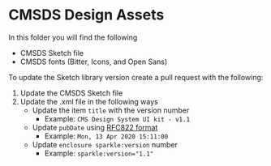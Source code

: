 # CMSDS Design Assets

In this folder you will find the following

- CMSDS Sketch file
- CMSDS fonts (Bitter, Icons, and Open Sans)

To update the Sketch library version create a pull request with the following: 

1. Update the CMSDS Sketch file
1. Update the .xml file in the following ways
    - Update the item `title` with the version number
        - Example: `CMS Design System UI kit - v1.1`
    - Update `pubDate` using [RFC822 format](https://hackage.haskell.org/package/time-http-0.5/docs/Data-Time-Format-RFC822.html)
        - Example: `Mon, 13 Apr 2020 15:11:00`
    - Update `enclosure sparkle:version` number
        - Example: `sparkle:version="1.1"`
